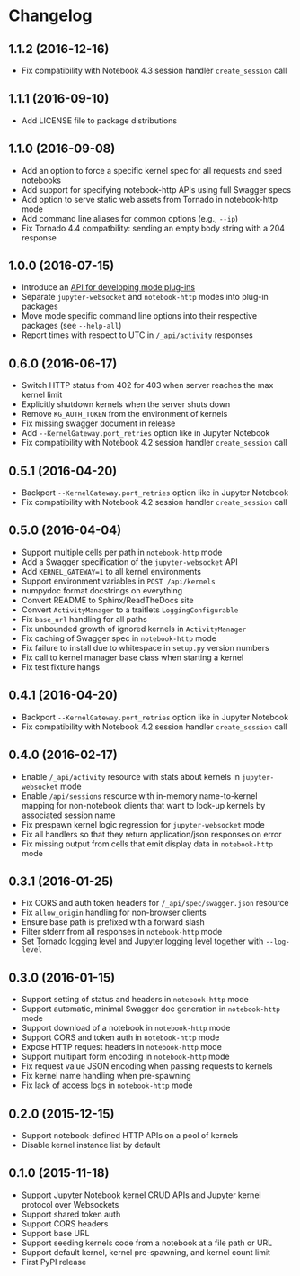 # Changelog

## 1.1.2 (2016-12-16)

* Fix compatibility with Notebook 4.3 session handler `create_session` call

## 1.1.1 (2016-09-10)

* Add LICENSE file to package distributions

## 1.1.0 (2016-09-08)

* Add an option to force a specific kernel spec for all requests and seed notebooks
* Add support for specifying notebook-http APIs using full Swagger specs
* Add option to serve static web assets from Tornado in notebook-http mode
* Add command line aliases for common options (e.g., `--ip`)
* Fix Tornado 4.4 compatbility: sending an empty body string with a 204 response

## 1.0.0 (2016-07-15)

* Introduce an [API for developing mode plug-ins](https://jupyter-kernel-gateway.readthedocs.io/en/latest/plug-in.html)
* Separate `jupyter-websocket` and `notebook-http` modes into  plug-in packages
* Move mode specific command line options into their respective packages (see `--help-all`)
* Report times with respect to UTC in `/_api/activity` responses

## 0.6.0 (2016-06-17)

* Switch HTTP status from 402 for 403 when server reaches the max kernel limit
* Explicitly shutdown kernels when the server shuts down
* Remove `KG_AUTH_TOKEN` from the environment of kernels
* Fix missing swagger document in release
* Add `--KernelGateway.port_retries` option like in Jupyter Notebook
* Fix compatibility with Notebook 4.2 session handler `create_session` call

## 0.5.1 (2016-04-20)

* Backport `--KernelGateway.port_retries` option like in Jupyter Notebook
* Fix compatibility with Notebook 4.2 session handler `create_session` call

## 0.5.0 (2016-04-04)

* Support multiple cells per path in `notebook-http` mode
* Add a Swagger specification of the `jupyter-websocket` API
* Add `KERNEL_GATEWAY=1` to all kernel environments
* Support environment variables in `POST /api/kernels`
* numpydoc format docstrings on everything
* Convert README to Sphinx/ReadTheDocs site
* Convert `ActivityManager` to a traitlets `LoggingConfigurable`
* Fix `base_url` handling for all paths
* Fix unbounded growth of ignored kernels in `ActivityManager`
* Fix caching of Swagger spec in `notebook-http` mode
* Fix failure to install due to whitespace in `setup.py` version numbers
* Fix call to kernel manager base class when starting a kernel
* Fix test fixture hangs

## 0.4.1 (2016-04-20)

* Backport `--KernelGateway.port_retries` option like in Jupyter Notebook
* Fix compatibility with Notebook 4.2 session handler `create_session` call

## 0.4.0 (2016-02-17)

* Enable `/_api/activity` resource with stats about kernels in `jupyter-websocket` mode
* Enable `/api/sessions` resource with in-memory name-to-kernel mapping for non-notebook clients that want to look-up kernels by associated session name
* Fix prespawn kernel logic regression for `jupyter-websocket` mode
* Fix all handlers so that they return application/json responses on error
* Fix missing output from cells that emit display data in `notebook-http` mode

## 0.3.1 (2016-01-25)

* Fix CORS and auth token headers for `/_api/spec/swagger.json` resource
* Fix `allow_origin` handling for non-browser clients
* Ensure base path is prefixed with a forward slash
* Filter stderr from all responses in `notebook-http` mode
* Set Tornado logging level and Jupyter logging level together with `--log-level`

## 0.3.0 (2016-01-15)

* Support setting of status and headers in `notebook-http` mode
* Support automatic, minimal Swagger doc generation in `notebook-http` mode
* Support download of a notebook in `notebook-http` mode
* Support CORS and token auth in `notebook-http` mode
* Expose HTTP request headers in `notebook-http` mode
* Support multipart form encoding in `notebook-http` mode
* Fix request value JSON encoding when passing requests to kernels
* Fix kernel name handling when pre-spawning
* Fix lack of access logs in `notebook-http` mode

## 0.2.0 (2015-12-15)

* Support notebook-defined HTTP APIs on a pool of kernels
* Disable kernel instance list by default

## 0.1.0 (2015-11-18)

* Support Jupyter Notebook kernel CRUD APIs and Jupyter kernel protocol over Websockets
* Support shared token auth
* Support CORS headers
* Support base URL
* Support seeding kernels code from a notebook at a file path or URL
* Support default kernel, kernel pre-spawning, and kernel count limit
* First PyPI release
